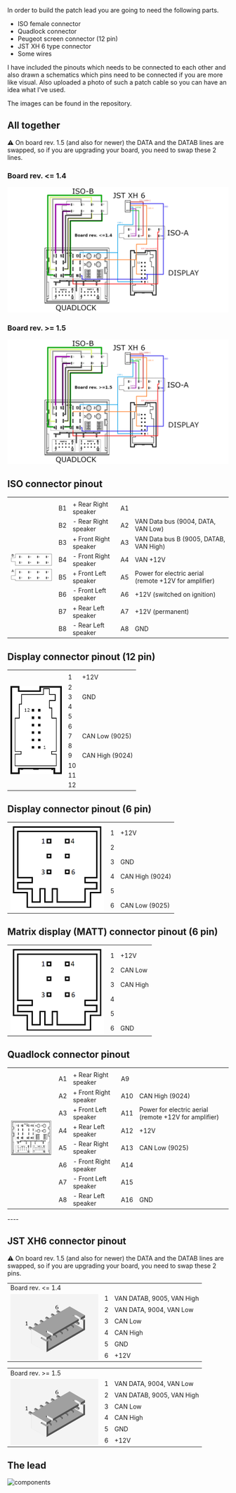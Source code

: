  In order to build the patch lead you are going to need the following parts.

* ISO female connector
* Quadlock connector
* Peugeot screen connector (12 pin)
* JST XH 6 type connector
* Some wires

I have included the pinouts which needs to be connected to each other and also drawn a schematics which pins need to be connected if you are more like visual. Also uploaded a photo of such a patch cable so you can have an idea what I've used. 

The images can be found in the repository.

## All together

⚠️ On board rev. 1.5 (and also for newer) the DATA and the DATAB lines are swapped, so if you are upgrading your board, you need to swap these 2 lines.

### Board rev. <= 1.4

![iso_quadlock_mfd_bridge_v14](../images/iso_quadlock_mfd_bridge_v14.png)

### Board rev. >= 1.5

![iso_quadlock_mfd_bridge_v14](../images/iso_quadlock_mfd_bridge_v15.png)

## ISO connector pinout

<table>
  <tr>
    <td rowspan="9"><img align="left" width="200" src="../images/wiki/iso_connector.png"></td>
    <td></td>
    <td></td>
    <td></td>
  </tr>
  <tr>
    <td>B1</td>
    <td>+ Rear Right speaker</td>
    <td>A1</td>
    <td></td>
  </tr>
  <tr>
    <td>B2</td>
    <td>- Rear Right speaker</td>
    <td>A2</td>
    <td>VAN Data bus (9004, DATA, VAN Low)</td>
  </tr>
  <tr>
    <td>B3</td>
    <td>+ Front Right speaker</td>
    <td>A3</td>
    <td>VAN Data bus B (9005, DATAB, VAN High)</td>
  </tr>
  <tr>
    <td>B4</td>
    <td>- Front Right speaker</td>
    <td>A4</td>
    <td>VAN +12V</td>
  </tr>
  <tr>
    <td>B5</td>
    <td>+ Front Left speaker</td>
    <td>A5</td>
    <td>Power for electric aerial (remote +12V for amplifier)</td>
  </tr>
  <tr>
    <td>B6</td>
    <td>- Front Left speaker</td>
    <td>A6</td>
    <td>+12V (switched on ignition)</td>
  </tr>
  <tr>
    <td>B7</td>
    <td>+ Rear Left speaker</td>
    <td>A7</td>
    <td>+12V (permanent)</td>
  </tr>
  <tr>
    <td>B8</td>
    <td>- Rear Left speaker</td>
    <td>A8</td>
    <td>GND</td>
  </tr>
</table>

## Display connector pinout (12 pin)

<table>
  <tr>
    <td rowspan="13"><img align="left" height="200" src="../images/wiki/can_display_connector.png"></td>
    <td></td>
  </tr>
  <tr>
    <td>1</td>
    <td>+12V</td>
  </tr>
  <tr>
    <td>2</td>
    <td></td>
  </tr>
  <tr>
    <td>3</td>
    <td>GND</td>
  </tr>
  <tr>
    <td>4</td>
    <td></td>
  </tr>
  <tr>
    <td>5</td>
    <td></td>
  </tr>
  <tr>
    <td>6</td>
    <td></td>
  </tr>
  <tr>
    <td>7</td>
    <td>CAN Low (9025)</td>
  </tr>
  <tr>
    <td>8</td>
    <td></td>
  </tr>
  <tr>
    <td>9</td>
    <td>CAN High (9024)</td>
  </tr>
  <tr>
    <td>10</td>
    <td></td>
  </tr>
  <tr>
    <td>11</td>
    <td></td>
  </tr>
  <tr>
    <td>12</td>
    <td></td>
  </tr>
</table>

## Display connector pinout (6 pin)

<table>
  <tr>
    <td rowspan="13"><img align="left" height="200" src="../images/wiki/can_display_connector_6_pin.png"></td>
    <td></td>
  </tr>
  <tr>
    <td>1</td>
    <td>+12V</td>
  </tr>
  <tr>
    <td>2</td>
    <td></td>
  </tr>
  <tr>
    <td>3</td>
    <td>GND</td>
  </tr>
  <tr>
    <td>4</td>
    <td>CAN High (9024)</td>
  </tr>
  <tr>
    <td>5</td>
    <td></td>
  </tr>
  <tr>
    <td>6</td>
    <td>CAN Low (9025)</td>
  </tr>
</table>

## Matrix display (MATT) connector pinout (6 pin)

<table>
  <tr>
    <td rowspan="13"><img align="left" height="200" src="../images/wiki/can_display_connector_6_pin.png"></td>
    <td></td>
  </tr>
  <tr>
    <td>1</td>
    <td>+12V</td>
  </tr>
  <tr>
    <td>2</td>
    <td>CAN Low</td>
  </tr>
  <tr>
    <td>3</td>
    <td>CAN High</td>
  </tr>
  <tr>
    <td>4</td>
    <td></td>
  </tr>
  <tr>
    <td>5</td>
    <td></td>
  </tr>
  <tr>
    <td>6</td>
    <td>GND</td>
  </tr>
</table>

## Quadlock connector pinout

<table>
    <tr>
        <td rowspan="9"><img align="left" width="200" src="../images/wiki/quadlock_connector.jpg"></td>
        <td></td>
        <td></td>
        <td></td>
    </tr>
    <tr>
        <td>A1</td>
        <td>+ Rear Right speaker</td>
        <td>A9</td>
        <td></td>
    </tr>
    <tr>
        <td>A2</td>
        <td>+ Front Right speaker</td>
        <td>A10</td>
        <td>CAN High (9024)</td>
    </tr>
    <tr>
        <td>A3</td>
        <td>+ Front Left speaker</td>
        <td>A11</td>
        <td>Power for electric aerial (remote +12V for amplifier)</td>
    </tr>
    <tr>
        <td>A4</td>
        <td>+ Rear Left speaker</td>
        <td>A12</td>
        <td>+12V</td>
    </tr>
    <tr>
        <td>A5</td>
        <td>- Rear Right speaker</td>
        <td>A13</td>
        <td>CAN Low (9025)</td>
    </tr>
    <tr>
        <td>A6</td>
        <td>- Front Right speaker</td>
        <td>A14</td>
        <td></td>
    </tr>
    <tr>
        <td>A7</td>
        <td>- Front Left speaker</td>
        <td>A15</td>
        <td></td>
    </tr>
    <tr>
        <td>A8</td>
        <td>- Rear Left speaker</td>
        <td>A16</td>
        <td>GND</td>
    </tr>
</table>
----

## JST XH6 connector pinout

⚠️ On board rev. 1.5 (and also for newer) the DATA and the DATAB lines are swapped, so if you are upgrading your board, you need to swap these 2 pins.

<table>
    <tr>
        <td colspan="3">Board rev. <= 1.4</td>
    </tr>
    <tr>
        <td rowspan="9"><img align="left" width="200" src="../images/wiki/jst_xh6.png"></td>
    </tr>
    <tr>
        <td>1</td>
        <td>VAN DATAB, 9005, VAN High</td>
    </tr>
    <tr>
        <td>2</td>
        <td>VAN DATA, 9004, VAN Low</td>
    </tr>
    <tr>
        <td>3</td>
        <td>CAN Low</td>
    </tr>
    <tr>
        <td>4</td>
        <td>CAN High</td>
    </tr>
    <tr>
        <td>5</td>
        <td>GND</td>
    </tr>
    <tr>
        <td>6</td>
        <td>+12V</td>
    </tr>
</table>

<table>
    <tr>
        <td colspan="3">Board rev. >= 1.5</td>
    </tr>
    <tr>
        <td rowspan="9"><img align="left" width="200" src="../images/wiki/jst_xh6.png"></td>
    </tr>
    <tr>
        <td>1</td>
        <td>VAN DATA, 9004, VAN Low</td>
    </tr>
    <tr>
        <td>2</td>
        <td>VAN DATAB, 9005, VAN High</td>
    </tr>
    <tr>
        <td>3</td>
        <td>CAN Low</td>
    </tr>
    <tr>
        <td>4</td>
        <td>CAN High</td>
    </tr>
    <tr>
        <td>5</td>
        <td>GND</td>
    </tr>
    <tr>
        <td>6</td>
        <td>+12V</td>
    </tr>
</table>

## The lead

![components](../images/components.png)
